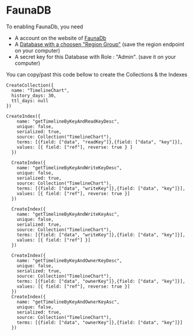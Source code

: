# FaunaDB

To enabling FaunaDb, you need
 * A account on the website of [FaunaDb](https://dashboard.fauna.com/accounts/login)
 * A [Database with a choosen "Region Group"](https://dashboard.fauna.com/?createDb=true) (save the region endpoint on your computer)
 * A secret key for this Database with Role : "Admin". (save it on your computer)

You can copy/past this code bellow to create the Collections & the Indexes 

```shell
CreateCollection({
  name: "TimelineChart",
  history_days: 30,
  ttl_days: null
})

CreateIndex({
    name: "getTimelineByKeyAndReadKeyDesc",
    unique: false,
    serialized: true,
    source: Collection("TimelineChart"),
    terms: [{field: ["data", "readKey"]},{field: ["data", "key"]}],
    values: [{ field: ["ref"], reverse: true } ]
  })
  
  CreateIndex({
    name: "getTimelineByKeyAndWriteKeyDesc",
    unique: false,
    serialized: true,
    source: Collection("TimelineChart"),
    terms: [{field: ["data", "writeKey"]},{field: ["data", "key"]}],
    values: [{ field: ["ref"], reverse: true }]
  })
  
  CreateIndex({
    name: "getTimelineByKeyAndWriteKeyAsc",
    unique: false,
    serialized: true,
    source: Collection("TimelineChart"),
    terms: [{field: ["data", "writeKey"]},{field: ["data", "key"]}],
    values: [{ field: ["ref"] }]
  })
  
  CreateIndex({
    name: "getTimelineByKeyAndOwnerKeyDesc",
    unique: false,
    serialized: true,
    source: Collection("TimelineChart"),
    terms: [{field: ["data", "ownerKey"]},{field: ["data", "key"]}],
    values: [{ field: ["ref"], reverse: true }]
  })
  CreateIndex({
    name: "getTimelineByKeyAndOwnerKeyAsc",
    unique: false,
    serialized: true,
    source: Collection("TimelineChart"),
    terms: [{field: ["data", "ownerKey"]},{field: ["data", "key"]}]
  })
```